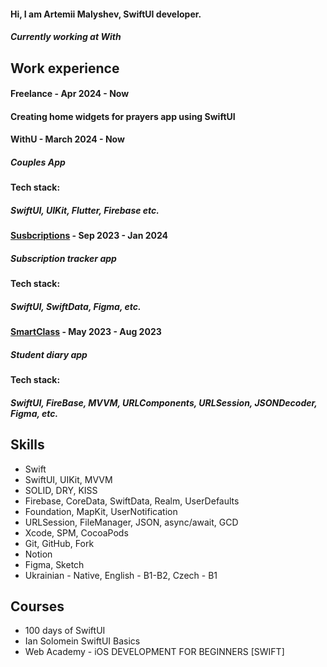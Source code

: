 #### Hi, I am Artemii Malyshev, SwiftUI developer.
##### Currently working at With

## Work experience

#### Freelance - Apr 2024 - Now

#### Creating home widgets for prayers app using SwiftUI

#### WithU - March 2024 - Now

##### Couples App

#### Tech stack:
##### SwiftUI, UIKit, Flutter, Firebase etc.

#### [Susbcriptions](https://github.com/artemiithefrog/Subscriptions) - Sep 2023 - Jan 2024

##### Subscription tracker app

#### Tech stack:
##### SwiftUI, SwiftData, Figma, etc.

#### [SmartClass](https://github.com/iWalletTeam/smartClass) - May 2023 - Aug 2023

##### Student diary app

#### Tech stack:
##### SwiftUI, FireBase, MVVM, URLComponents, URLSession, JSONDecoder, Figma, etc.

## Skills

- Swift
- SwiftUI, UIKit, MVVM
- SOLID, DRY, KISS
- Firebase, CoreData, SwiftData, Realm, UserDefaults
- Foundation, MapKit, UserNotification
- URLSession, FileManager, JSON, async/await, GCD
- Xcode, SPM, CocoaPods
- Git, GitHub, Fork
- Notion
- Figma, Sketch
- Ukrainian - Native, English - B1-B2, Czech - B1

## Courses 

- 100 days of SwiftUI
- Ian Solomein SwiftUI Basics
- Web Academy - iOS DEVELOPMENT FOR BEGINNERS [SWIFT]

<!--
**artemiithefrog/artemiithefrog** is a ✨ _special_ ✨ repository because its `README.md` (this file) appears on your GitHub profile.

Here are some ideas to get you started:

- 🔭 I’m currently working on ...
- 🌱 I’m currently learning ...
- 👯 I’m looking to collaborate on ...
- 🤔 I’m looking for help with ...
- 💬 Ask me about ...
- 📫 How to reach me: ...
- 😄 Pronouns: ...
- ⚡ Fun fact: ...
-->
